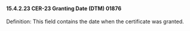 #### 15.4.2.23 CER-23 Granting Date (DTM) 01876

Definition: This field contains the date when the certificate was granted.
